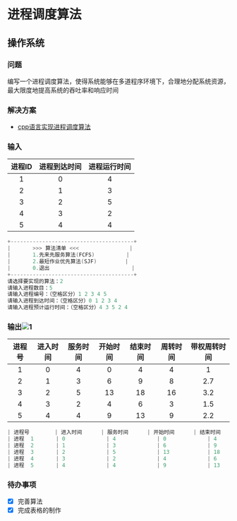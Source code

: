 # 进程调度算法

## 操作系统

### 问题
编写一个进程调度算法，使得系统能够在多道程序环境下，合理地分配系统资源，最大限度地提高系统的吞吐率和响应时间

### 解决方案
* [cpp语言实现进程调度算法](process_scheduling_algorithm.cpp)

### 输入
| 进程ID | 进程到达时间 | 进程运行时间 |
| :----: | :----------: | :----------: |
|   1    |      0       |      4       |
|   2    |      1       |      3       |
|   3    |      2       |      5       |
|   4    |      3       |      2       |
|   5    |      4       |      4       |
```cpp
+---------------------------------------+
|       >>> 算法清单 <<<                |
|       1.先来先服务算法(FCFS)          |
|       2.最短作业优先算法(SJF)         |
|       0.退出                          |
+---------------------------------------+
请选择要实现的算法：2
请输入进程数目：5
请输入进程编号：（空格区分）1 2 3 4 5
请输入进程到达时间：（空格区分）0 1 2 3 4
请输入进程预计运行时间：（空格区分）4 3 5 2 4
```


### 输出![1](https://github.com/LittleSevenThirty/operating_system_algorithm_implementatioin/assets/118826065/64f15961-9793-451d-8fe1-2e404c5c2fdc)

| 进程号 | 进入时间 | 服务时间 | 开始时间 | 结束时间 | 周转时间 | 带权周转时间 |
| :----: | :------: | :------: | :------: | :------: | :------: | :----------: |
|   1    |    0     |    4     |    0     |    4     |    4     |      1       |
|   2    |    1     |    3     |    6     |    9     |    8     |     2.7      |
|   3    |    2     |    5     |    13    |    18    |    16    |     3.2      |
|   4    |    3     |    2     |    4     |    6     |    3     |     1.5      |
|   5    |    4     |    4     |    9     |    13    |    9     |     2.2      |

```cpp
| 进程号        | 进入时间      | 服务时间      | 开始时间      | 结束时间      | 周转时间      | 带权周转时间  |
| 进程  1       | 0             | 4             | 0             | 4             | 4             | 1             |
| 进程  2       | 1             | 3             | 6             | 9             | 8             | 2.7           |
| 进程  3       | 2             | 5             | 13            | 18            | 16            | 3.2           |
| 进程  4       | 3             | 2             | 4             | 6             | 3             | 1.5           |
| 进程  5       | 4             | 4             | 9             | 13            | 9             | 2.2           |
```

### 待办事项
- [x] 完善算法
- [x] 完成表格的制作
